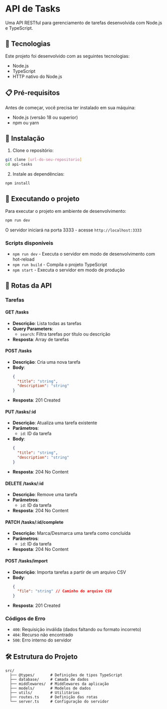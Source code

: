 # API de Tasks

Uma API RESTful para gerenciamento de tarefas desenvolvida com Node.js e TypeScript.

## 🚀 Tecnologias

Este projeto foi desenvolvido com as seguintes tecnologias:

- Node.js
- TypeScript
- HTTP nativo do Node.js

## 📋 Pré-requisitos

Antes de começar, você precisa ter instalado em sua máquina:

- Node.js (versão 18 ou superior)
- npm ou yarn

## 🔧 Instalação

1. Clone o repositório:
```bash
git clone [url-do-seu-repositorio]
cd api-tasks
```

2. Instale as dependências:
```bash
npm install
```

## 🚀 Executando o projeto

Para executar o projeto em ambiente de desenvolvimento:

```bash
npm run dev
```

O servidor iniciará na porta 3333 - acesse `http://localhost:3333`

### Scripts disponíveis

- `npm run dev` - Executa o servidor em modo de desenvolvimento com hot-reload
- `npm run build` - Compila o projeto TypeScript
- `npm start` - Executa o servidor em modo de produção

## 📌 Rotas da API

### Tarefas

#### GET /tasks
- **Descrição**: Lista todas as tarefas
- **Query Parameters**:
  - `search`: Filtra tarefas por título ou descrição
- **Resposta**: Array de tarefas

#### POST /tasks
- **Descrição**: Cria uma nova tarefa
- **Body**:
  ```json
  {
    "title": "string",
    "description": "string"
  }
  ```
- **Resposta**: 201 Created

#### PUT /tasks/:id
- **Descrição**: Atualiza uma tarefa existente
- **Parâmetros**:
  - `id`: ID da tarefa
- **Body**:
  ```json
  {
    "title": "string",
    "description": "string"
  }
  ```
- **Resposta**: 204 No Content

#### DELETE /tasks/:id
- **Descrição**: Remove uma tarefa
- **Parâmetros**:
  - `id`: ID da tarefa
- **Resposta**: 204 No Content

#### PATCH /tasks/:id/complete
- **Descrição**: Marca/Desmarca uma tarefa como concluída
- **Parâmetros**:
  - `id`: ID da tarefa
- **Resposta**: 204 No Content

#### POST /tasks/import
- **Descrição**: Importa tarefas a partir de um arquivo CSV
- **Body**:
  ```json
  {
    "file": "string" // Caminho do arquivo CSV
  }
  ```
- **Resposta**: 201 Created

### Códigos de Erro

- `400`: Requisição inválida (dados faltando ou formato incorreto)
- `404`: Recurso não encontrado
- `500`: Erro interno do servidor

## 🛠️ Estrutura do Projeto

```
src/
  ├── @types/       # Definições de tipos TypeScript
  ├── database/     # Camada de dados
  ├── middlewares/  # Middlewares da aplicação
  ├── models/       # Modelos de dados
  ├── utils/        # Utilitários
  ├── routes.ts     # Definição das rotas
  └── server.ts     # Configuração do servidor
```
